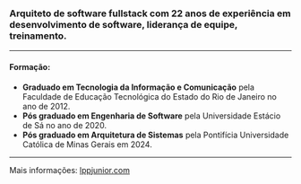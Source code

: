 ### Arquiteto de software fullstack com 22 anos de experiência em desenvolvimento de software, liderança de equipe, treinamento.

----
#### Formação:

- **Graduado em Tecnologia da Informação e Comunicação** pela Faculdade de Educação Tecnológica do Estado do Rio de Janeiro no ano de 2012.
- **Pós graduado em Engenharia de Software** pela Universidade Estácio de Sá no ano de 2020.
- **Pós graduado em Arquitetura de Sistemas** pela Pontifícia Universidade Católica de Minas Gerais em 2024.
----

Mais informações: [lppjunior.com](https://lppjunior.com/)

